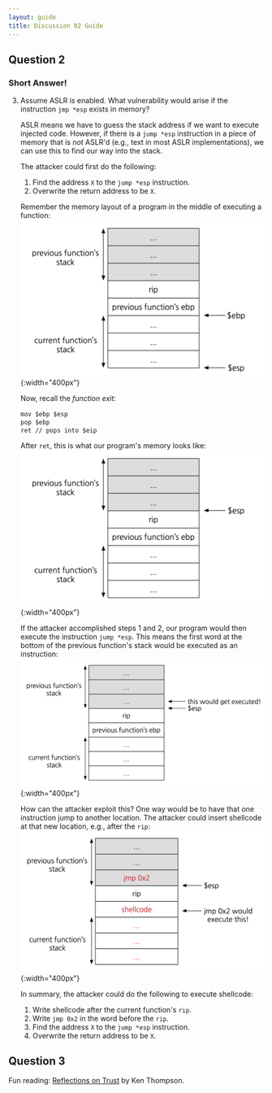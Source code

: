 ```yaml
---
layout: guide
title: Discussion 02 Guide
---
```

## Question 2
### Short Answer!
3. Assume ASLR is enabled. What vulnerability would arise if the instruction
   `jmp *esp` exists in memory?

   ASLR means we have to guess the stack address if we want to execute injected
   code. However, if there is a `jump *esp` instruction in a piece of memory
   that is *not* ASLR'd (e.g., text in most ASLR implementations), we can use
   this to find our way into the stack.

   The attacker could first do the following:
   1. Find the address `X` to the `jump *esp` instruction.
   2. Overwrite the return address to be `X`.

   Remember the memory layout of a program in the middle of executing a
   function:
   ![](before-exit.png){:width="400px"}

   Now, recall the *function exit*:
   ```
   mov $ebp $esp
   pop $ebp
   ret // pops into $eip
   ```
   After `ret`, this is what our program's memory looks like:
   ![](after-exit.png){:width="400px"}

   If the attacker accomplished steps 1 and 2, our program would then execute
   the instruction `jump *esp`. This means the first word at the bottom of the
   previous function's stack would be executed as an instruction:
   ![](executed.png){:width="400px"}

   How can the attacker exploit this? One way would be to have that one
   instruction jump to another location. The attacker could insert shellcode
   at that new location, e.g., after the `rip`:
   ![](malicious.png){:width="400px"}

   In summary, the attacker could do the following to execute shellcode:

   1. Write shellcode after the current function's `rip`.
   2. Write `jmp 0x2` in the word before the `rip`.
   3. Find the address `X` to the `jump *esp` instruction.
   4. Overwrite the return address to be `X`.

## Question 3
Fun reading: [Reflections on
Trust](https://www.cs.cmu.edu/~rdriley/487/papers/Thompson_1984_ReflectionsonTrustingTrust.pdf)
by Ken Thompson.
